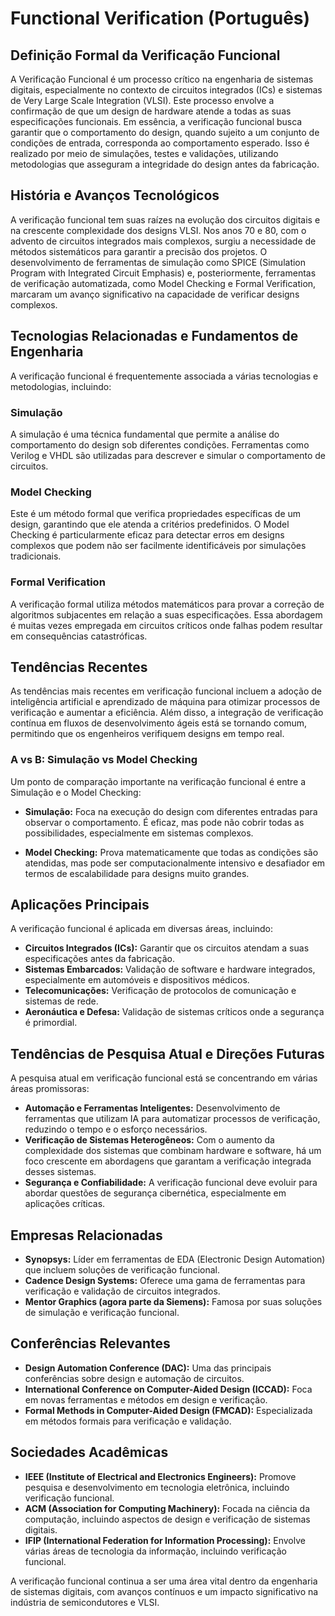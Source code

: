 # Functional Verification (Português)

## Definição Formal da Verificação Funcional

A Verificação Funcional é um processo crítico na engenharia de sistemas digitais, especialmente no contexto de circuitos integrados (ICs) e sistemas de Very Large Scale Integration (VLSI). Este processo envolve a confirmação de que um design de hardware atende a todas as suas especificações funcionais. Em essência, a verificação funcional busca garantir que o comportamento do design, quando sujeito a um conjunto de condições de entrada, corresponda ao comportamento esperado. Isso é realizado por meio de simulações, testes e validações, utilizando metodologias que asseguram a integridade do design antes da fabricação.

## História e Avanços Tecnológicos

A verificação funcional tem suas raízes na evolução dos circuitos digitais e na crescente complexidade dos designs VLSI. Nos anos 70 e 80, com o advento de circuitos integrados mais complexos, surgiu a necessidade de métodos sistemáticos para garantir a precisão dos projetos. O desenvolvimento de ferramentas de simulação como SPICE (Simulation Program with Integrated Circuit Emphasis) e, posteriormente, ferramentas de verificação automatizada, como Model Checking e Formal Verification, marcaram um avanço significativo na capacidade de verificar designs complexos.

## Tecnologias Relacionadas e Fundamentos de Engenharia

A verificação funcional é frequentemente associada a várias tecnologias e metodologias, incluindo:

### Simulação

A simulação é uma técnica fundamental que permite a análise do comportamento do design sob diferentes condições. Ferramentas como Verilog e VHDL são utilizadas para descrever e simular o comportamento de circuitos.

### Model Checking

Este é um método formal que verifica propriedades específicas de um design, garantindo que ele atenda a critérios predefinidos. O Model Checking é particularmente eficaz para detectar erros em designs complexos que podem não ser facilmente identificáveis por simulações tradicionais.

### Formal Verification

A verificação formal utiliza métodos matemáticos para provar a correção de algoritmos subjacentes em relação a suas especificações. Essa abordagem é muitas vezes empregada em circuitos críticos onde falhas podem resultar em consequências catastróficas.

## Tendências Recentes

As tendências mais recentes em verificação funcional incluem a adoção de inteligência artificial e aprendizado de máquina para otimizar processos de verificação e aumentar a eficiência. Além disso, a integração de verificação contínua em fluxos de desenvolvimento ágeis está se tornando comum, permitindo que os engenheiros verifiquem designs em tempo real.

### A vs B: Simulação vs Model Checking

Um ponto de comparação importante na verificação funcional é entre a Simulação e o Model Checking:

- **Simulação:** Foca na execução do design com diferentes entradas para observar o comportamento. É eficaz, mas pode não cobrir todas as possibilidades, especialmente em sistemas complexos.

- **Model Checking:** Prova matematicamente que todas as condições são atendidas, mas pode ser computacionalmente intensivo e desafiador em termos de escalabilidade para designs muito grandes.

## Aplicações Principais

A verificação funcional é aplicada em diversas áreas, incluindo:

- **Circuitos Integrados (ICs):** Garantir que os circuitos atendam a suas especificações antes da fabricação.
- **Sistemas Embarcados:** Validação de software e hardware integrados, especialmente em automóveis e dispositivos médicos.
- **Telecomunicações:** Verificação de protocolos de comunicação e sistemas de rede.
- **Aeronáutica e Defesa:** Validação de sistemas críticos onde a segurança é primordial.

## Tendências de Pesquisa Atual e Direções Futuras

A pesquisa atual em verificação funcional está se concentrando em várias áreas promissoras:

- **Automação e Ferramentas Inteligentes:** Desenvolvimento de ferramentas que utilizam IA para automatizar processos de verificação, reduzindo o tempo e o esforço necessários.
- **Verificação de Sistemas Heterogêneos:** Com o aumento da complexidade dos sistemas que combinam hardware e software, há um foco crescente em abordagens que garantam a verificação integrada desses sistemas.
- **Segurança e Confiabilidade:** A verificação funcional deve evoluir para abordar questões de segurança cibernética, especialmente em aplicações críticas.

## Empresas Relacionadas

- **Synopsys:** Líder em ferramentas de EDA (Electronic Design Automation) que incluem soluções de verificação funcional.
- **Cadence Design Systems:** Oferece uma gama de ferramentas para verificação e validação de circuitos integrados.
- **Mentor Graphics (agora parte da Siemens):** Famosa por suas soluções de simulação e verificação funcional.

## Conferências Relevantes

- **Design Automation Conference (DAC):** Uma das principais conferências sobre design e automação de circuitos.
- **International Conference on Computer-Aided Design (ICCAD):** Foca em novas ferramentas e métodos em design e verificação.
- **Formal Methods in Computer-Aided Design (FMCAD):** Especializada em métodos formais para verificação e validação.

## Sociedades Acadêmicas

- **IEEE (Institute of Electrical and Electronics Engineers):** Promove pesquisa e desenvolvimento em tecnologia eletrônica, incluindo verificação funcional.
- **ACM (Association for Computing Machinery):** Focada na ciência da computação, incluindo aspectos de design e verificação de sistemas digitais.
- **IFIP (International Federation for Information Processing):** Envolve várias áreas de tecnologia da informação, incluindo verificação funcional.

A verificação funcional continua a ser uma área vital dentro da engenharia de sistemas digitais, com avanços contínuos e um impacto significativo na indústria de semicondutores e VLSI.